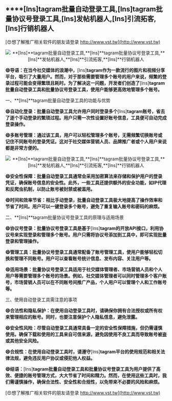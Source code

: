 ## ****[Ins]**tagram批量自动登录工具,**[Ins]**tagram批量协议号登录工具,**[Ins]**发帖机器人,**[Ins]**引流拓客,**[Ins]**行销机器人**

[😍想了解推广相关软件的朋友请登录 http://www.vst.tw](http://www.vst.tw)

 <center><img src="https://vst.tw/MP4/tuiguang/png/6.png" alt="**[Ins]**tagram批量自动登录工具,**[Ins]**tagram批量协议号登录工具,**[Ins]**发帖机器人,**[Ins]**引流拓客,**[Ins]**行销机器人"></center>

**😄导语：在当今社交媒体的浪潮中，**[Ins]**tagram作为一款流行的图片和视频分享平台，吸引了大量用户。然而，对于那些需要管理多个账号的用户来说，频繁的登录过程可能会变得繁琐且耗时。为了解决这一问题，开发者们创造了**[Ins]**tagram批量自动登录工具和批量协议号登录工具，使用户能够更高效地管理多个账号。**

一、**[Ins]**tagram批量自动登录工具的功能与优势

**😄自动化登录：批量自动登录工具允许用户同时登录多个**[Ins]**tagram账号，省去了逐个手动登录的繁琐过程。用户只需一次性设置好账号信息，工具便可自动完成登录操作。**

**😄多账号管理：通过该工具，用户可以轻松管理多个账号，无需频繁切换账号或记住不同账号的登录凭证。这对于社交媒体营销人员、品牌推广者或个人用户来说都是非常方便的。**

 <center><img src="https://vst.tw/MP4/tuiguang/png/3.png" alt="**[Ins]**tagram批量自动登录工具,**[Ins]**tagram批量协议号登录工具,**[Ins]**发帖机器人,**[Ins]**引流拓客,**[Ins]**行销机器人"></center>

**😄安全性保障：批量自动登录工具通常会采用加密算法来存储和保护用户的登录凭证，确保账号信息的安全性。此外，一些工具还提供额外的安全功能，如IP代理和反爬虫机制，以防止账号被封禁或被滥用。**

**😄时间和效率节省：相比手动登录，批量自动登录工具极大地提高了操作效率和节省了时间。用户可以一键登录多个账号，避免了重复输入账号和密码的麻烦。**

二、**[Ins]**tagram批量协议号登录工具的原理与适用场景

**😄协议号登录：批量协议号登录工具是基于**[Ins]**tagram的开放API接口，利用协议号来实现登录和管理多个账号。用户只需将协议号添加到工具中，即可实现批量登录和管理操作。**

**😄管理工具：批量协议号登录工具通常配备了账号管理工具，使用户能够轻松切换和管理不同账号。用户可以查看账号统计信息、发布内容、关注用户等。**

**😄适用场景：批量协议号登录工具适用于社交媒体管理者、市场营销人员和个人用户等需要管理多个账号的场景。例如，社交媒体管理者可以同时管理多个客户账号，市场营销人员可以在不同账号间推广产品，个人用户可以管理个人和工作账号等。**

三、使用自动登录工具需注意的事项

**😄合法性和隐私保护：在使用自动登录工具时，请确保你拥有合法授权或所有权来管理相应的账号。同时，也要注意保护个人隐私信息，避免泄露。**

**😄安全性风险：尽管自动登录工具通常具备一定的安全性保障措施，但仍需谨慎使用。确保下载和使用的工具来自可信来源，避免因使用不良工具而导致账号被盗或其他安全风险。**

**😄合规性：在使用自动登录工具时，请遵守**[Ins]**tagram平台的使用规范和相关法律法规，避免违反用户协议或侵犯他人权益。**

**😄结语：**[Ins]**tagram批量自动登录工具和批量协议号登录工具为用户提供了高效、便捷的账号管理方式，大大节省了时间和精力。然而，在使用这些工具时，我们需谨慎操作，确保合法性、安全性和合规性，以免带来不必要的风险和麻烦。**

[😍想了解推广相关软件的朋友请登录 http://www.vst.tw](http://www.vst.tw)




